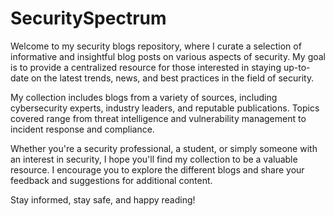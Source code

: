 # SecuritySpectrum

Welcome to my security blogs repository, where I curate a selection of informative and insightful blog posts on various aspects of security. My goal is to provide a centralized resource for those interested in staying up-to-date on the latest trends, news, and best practices in the field of security.

My collection includes blogs from a variety of sources, including cybersecurity experts, industry leaders, and reputable publications. Topics covered range from threat intelligence and vulnerability management to incident response and compliance.

Whether you're a security professional, a student, or simply someone with an interest in security, I hope you'll find my collection to be a valuable resource. I encourage you to explore the different blogs and share your feedback and suggestions for additional content.

Stay informed, stay safe, and happy reading!
